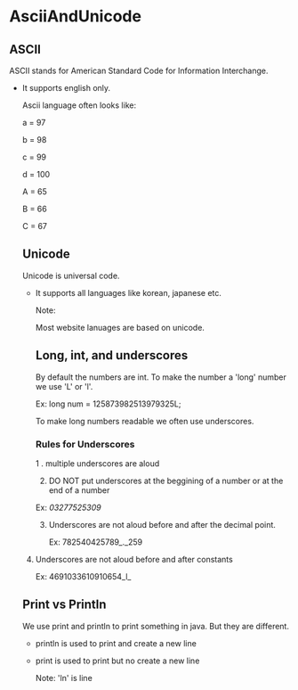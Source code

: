# AsciiAndUnicode


## ASCII

ASCII stands for American Standard Code for Information Interchange.

- It supports english only.

  Ascii language often looks like:

  a = 97

  b = 98

  c = 99

  d = 100


  A = 65

  B = 66

  C = 67


  ## Unicode

  Unicode is universal code.
  
   - It supports all languages like korean, japanese etc.
 
     Note:

     Most website lanuages are based on unicode.


     ## Long, int, and underscores

     By default the numbers are int. To make the number a 'long' number we use 'L' or 'l'.

     Ex: long num = 125873982513979325L;

     To make long numbers readable we often use underscores.

     ### Rules for Underscores

     1 . multiple underscores are aloud

     2. DO NOT put underscores at the beggining of a number or at the end of a number
    
     Ex: _03277525309_

     3. Underscores are not aloud before and after the decimal point.
    
        Ex: 782540425789_._259

    4. Underscores are not aloud before and after constants

        Ex: 4691033610910654_l_


  ## Print vs Println

  We use print and println to print something in java. But they are different.

  - println is used to print and create a new line
 
  - print is used to print but no create a new line
 
    Note: 'ln' is line
